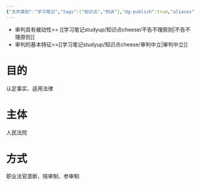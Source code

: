 ```yaml
---
{"文件类别":"学习笔记","tags":["知识点","刑诉"],"dg-publish":true,"aliases":["审判"],"permalink":"/学习笔记studyup/知识点cheese/审判职能/","dgPassFrontmatter":true,"created":"2024-09-12T12:24:09.088+08:00","updated":"2024-10-25T12:26:26.757+08:00"}
---
```


- 审判具有被动性>> [[学习笔记studyup/知识点cheese/不告不理原则\|不告不理原则]]
- 审判的基本特征>>[[学习笔记studyup/知识点cheese/审判中立\|审判中立]]
# 目的
认定事实、适用法律
# 主体
人民法院
# 方式
职业法官垄断、陪审制、参审制

